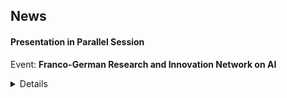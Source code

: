 ## News
#### Presentation in Parallel Session 
Event: <strong>Franco-German Research and Innovation Network on AI</strong> 
<details>
Location: Inria - Site de Paris <br>
Date: 14-06-2022 <br>
Title: <strong>Privacy Preserving Image Registration <strong><br>
Material: <i class="fa-file-pdf-o"></i> [Slides](https://rtaiello.github.io/assets/data/v2_ppir_2022_06_14.pdf)
</details>
